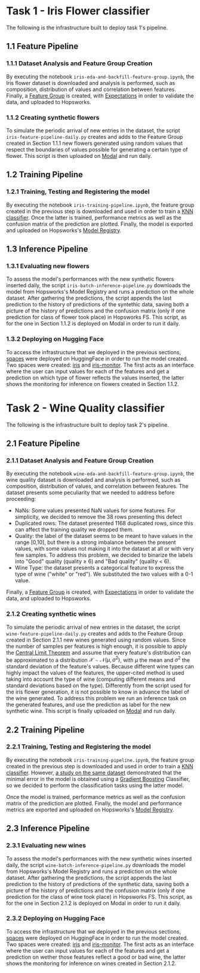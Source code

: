 # Task 1 - Iris Flower classifier

The following is the infrastructure built to deploy task 1's pipeline.
## 1.1 Feature Pipeline
### 1.1.1 Dataset Analysis and Feature Group Creation

By executing the notebook `iris-eda-and-backfill-feature-group.ipynb`, the Iris flower dataset is downloaded and analysis is performed, such as composition, distribution of values and correlation between features.
Finally, a [Feature Group](https://docs.hopsworks.ai/feature-store-api/2.5.9/generated/feature_group/) is created, with [Expectations](https://docs.hopsworks.ai/feature-store-api/2.5.9/generated/api/expectation_api/) in order to validate the data, and uploaded to Hopsworks.

### 1.1.2 Creating synthetic flowers

To simulate the periodic arrival of new entries in the dataset, the script `iris-feature-pipeline-daily.py` creates and adds to the Feature Group created in Section 1.1.1 new flowers generated using random values that respect the boundaries of values possible for generating a certain type of flower. This script is then uploaded on [Modal](https://modal.com/) and run daily. 

## 1.2 Training Pipeline
### 1.2.1 Training, Testing and Registering the model

By executing the notebook `iris-training-pipeline.ipynb`, the feature group created in the previous step is downloaded and used in order to train a [KNN classifier](https://en.wikipedia.org/wiki/K-nearest_neighbors_algorithm). Once the latter is trained, performance metrics as well as the confusion matrix of the prediction are plotted. Finally, the model is exported and uploaded on Hopsworks's [Model Registry](https://docs.hopsworks.ai/3.1/concepts/mlops/registry/).


## 1.3 Inference Pipeline
### 1.3.1 Evaluating new flowers

To assess the model's performances with the new synthetic flowers inserted daily, the script `iris-batch-inference-pipeline.py` downloads the model from Hopsworks's Model Registry and runs a prediction on the whole dataset. After gathering the predictions, the script appends the last prediction to the history of predictions of the syntethic data, saving both a picture of the history of predictions and the confusion matrix (only if one prediction for class of flower took place) in Hopsworks FS.
This script, as for the one in Section 1.1.2 is deployed on Modal in order to run it daily.

### 1.3.2 Deploying on Hugging Face

To access the infrastructure that we deployed in the previous sections, [spaces](https://huggingface.co/docs/hub/spaces-overview) were deployed on HuggingFace in order to run the model created. 
Two spaces were created: [iris](https://matteocirca-iris.hf.space/) and [iris-monitor](https://matteocirca-iris-monitor.hf.space/).
The first acts as an interface where the user can input values for each of the features and get a prediction on which type of flower reflects the values inserted, the latter shows the monitoring for inference on flowers created in Section 1.1.2.

# Task 2 - Wine Quality classifier

The following is the infrastructure built to deploy task 2's pipeline.
## 2.1 Feature Pipeline
### 2.1.1 Dataset Analysis and Feature Group Creation

By executing the notebook `wine-eda-and-backfill-feature-group.ipynb`, the wine quality dataset is downloaded and analysis is performed, such as composition, distribution of values, and correlation between features.
The dataset presents some peculiarity that we needed to address before proceeding: 
-  NaNs: Some values presented NaN values for some features. For simplicity, we decided to remove the 38 rows presenting this defect
-  Duplicated rows: The dataset presented 1168 duplicated rows, since this can affect the training quality we dropped them.
-  Quality: the label of the dataset seems to be meant to have values in the range [0,10], but there is a strong imbalance between the present values, with some values not making it into the dataset at all or with very few samples. To address this problem, we decided to binarize the labels into "Good" quality (quality $\ge$ 6) and "Bad quality" (quality $\lt$ 6).
-  Wine Type: the dataset presents a categorical feature to express the type of wine ("white" or "red"). We substituted the two values with a 0-1 value.

Finally, a [Feature Group](https://docs.hopsworks.ai/feature-store-api/2.5.9/generated/feature_group/) is created, with [Expectations](https://docs.hopsworks.ai/feature-store-api/2.5.9/generated/api/expectation_api/) in order to validate the data, and uploaded to Hopsworks.

### 2.1.2 Creating synthetic wines

To simulate the periodic arrival of new entries in the dataset, the script `wine-feature-pipeline-daily.py` creates and adds to the Feature Group created in Section 2.1.1 new wines generated using random values.
Since the number of samples per features is high enough, it is possible to apply the [Central Limit Theorem](https://www.ncbi.nlm.nih.gov/pmc/articles/PMC5370305/) and assume that every feature's distribution can be approximated to a distribution $\mathcal{X}\sim\mathcal{N}(\mu,\sigma^2)$, with $\mu$ the mean and $\sigma^2$ the standard deviation of the feature's values. Because different wine types can highly impact the values of the features, the upper-cited method is used taking into account the type of wine (computing different means and standard deviations based on the type).
Differently from the script used for the iris flower generation, it is not possible to know in advance the label of the wine generated. To address this problem we run an inference task on the generated features, and use the prediction as label for the new synthetic wine. 
This script is finally uploaded on [Modal](https://modal.com/) and run daily. 

## 2.2 Training Pipeline
### 2.2.1 Training, Testing and Registering the model

By executing the notebook `iris-training-pipeline.ipynb`, the feature group created in the previous step is downloaded and used in order to train a [KNN classifier](https://en.wikipedia.org/wiki/K-nearest_neighbors_algorithm). However, [a study on the same dataset](https://www.kaggle.com/code/wumanandpat/wine-quality-finding-the-minimal-model) demonstrated that the minimal error in the model is obtained using a [Gradient Boosting](https://en.wikipedia.org/wiki/Gradient_boosting) Classifier, so we decided to perform the classification tasks using the latter model.

Once the model is trained, performance metrics as well as the confusion matrix of the prediction are plotted. Finally, the model and performance metrics are exported and uploaded on Hopsworks's [Model Registry](https://docs.hopsworks.ai/3.1/concepts/mlops/registry/).


## 2.3 Inference Pipeline
### 2.3.1 Evaluating new wines

To assess the model's performances with the new synthetic wines inserted daily, the script `wine-batch-inference-pipeline.py` downloads the model from Hopsworks's Model Registry and runs a prediction on the whole dataset. After gathering the predictions, the script appends the last prediction to the history of predictions of the synthetic data, saving both a picture of the history of predictions and the confusion matrix (only if one prediction for the class of wine took place) in Hopsworks FS.
This script, as for the one in Section 2.1.2 is deployed on Modal in order to run it daily.

### 2.3.2 Deploying on Hugging Face

To access the infrastructure that we deployed in the previous sections, [spaces](https://huggingface.co/docs/hub/spaces-overview) were deployed on HuggingFace in order to run the model created. 
Two spaces were created: [iris](https://matteocirca-wine.hf.space/) and [iris-monitor](https://matteocirca-wine-monitor.hf.space/).
The first acts as an interface where the user can input values for each of the features and get a prediction on wether those features reflect a good or bad wine, the latter shows the monitoring for inference on wines created in Section 2.1.2.




